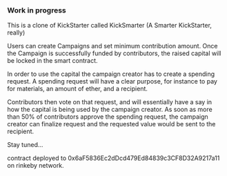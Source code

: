 ### Work in progress

This is a clone of KickStarter called KickSmarter (A Smarter KickStarter, really)

Users can create Campaigns and set minimum contribution amount. Once the Campaign is successfully funded by contributors, the raised capital will be locked in the smart contract.

In order to use the capital the campaign creator has to create a spending request. A spending request will have a clear purpose, for instance to pay for materials, an amount of ether, and a recipient.

Contributors then vote on that request, and will essentially have a say in how
the capital is being used by the campaign creator. As soon as more than 50% of contributors approve the spending request, the campaign creator can finalize request and the requested value would be sent to the recipient.

Stay tuned...

contract deployed to 0x6aF5836Ec2dDcd479Ed84839c3CF8D32A9217a11 on rinkeby network.
